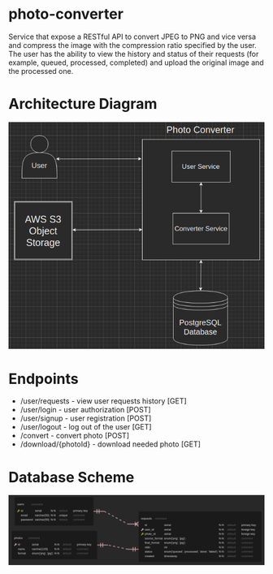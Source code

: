 # photo-converter
Service that expose a RESTful API to convert JPEG to PNG and vice versa and compress the image 
with the compression ratio specified by the user. The user has the ability to view
the history and status of their requests (for example, queued, processed, completed) and upload 
the original image and the processed one.
# Architecture Diagram
![alt text](./docs/architecture-diagram.png)
# Endpoints
- /user/requests - view user requests history [GET]
- /user/login - user authorization [POST]
- /user/signup - user registration [POST]
- /user/logout - log out of the user [GET]
- /convert - convert photo [POST]
- /download/{photoId} - download needed photo [GET]
# Database Scheme
![alt text](./docs/db.png)
